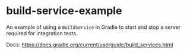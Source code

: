 # build-service-example
An example of using a `BuildService` in Gradle to start and stop a server required for integration tests.

Docs: https://docs.gradle.org/current/userguide/build_services.html
